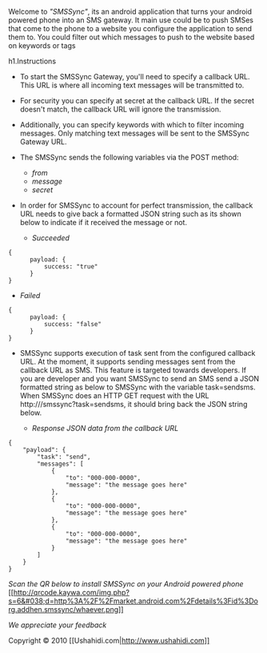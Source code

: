 Welcome to *"SMSSync"*, its an android application that turns your android powered phone into an SMS gateway. It main use could be to push SMSes that come to the phone to a website you configure the application to send them to. You could filter out which messages to push to the website based on keywords or tags 

h1.Instructions

* To start the SMSSync Gateway, you'll need to specify a callback URL. This URL is where all incoming text messages will be transmitted to.
* For security you can specify at secret at the callback URL. If the secret doesn't match, the callback URL will ignore the transmission.
* Additionally, you can specify keywords with which to filter incoming messages. Only matching text messages will be sent to the SMSSync Gateway URL.

* The SMSSync sends the following variables via the POST method: 
    * *from*
    * *message*
    * *secret*

* In order for SMSSync to account for perfect transmission, the callback URL needs to give back a formatted JSON string such as its shown below to indicate if it received the message or not.
   * *Succeeded* 
<pre><code>{
      payload: {
          success: "true"
      }
}</code></pre>
  
   * *Failed*
<pre><code>{
      payload: {
          success: "false"
      }
}</code></pre>
        
* SMSSync supports execution of task sent from the configured callback URL. At the moment, it supports sending messages sent from the callback URL as SMS. This feature is targeted towards developers. If you are developer and you want SMSSync to send an SMS send a JSON formatted string as below to SMSSync with the variable task=sendsms. When SMSSync does an HTTP GET request with the URL http://<callback url>/smssync?task=sendsms, it should bring back the JSON string below.

   * *Response JSON data from the callback URL* 
<pre><code>{
    "payload": {
        "task": "send",
        "messages": [
            {
                "to": "000-000-0000",
                "message": "the message goes here" 
            },
            {
                "to": "000-000-0000",
                "message": "the message goes here" 
            },
            {
                "to": "000-000-0000",
                "message": "the message goes here" 
            }
        ]
    }
}</code></pre>

*Scan the QR below to install SMSSync on your Android powered phone*
[[http://qrcode.kaywa.com/img.php?s=6&#038;d=http%3A%2F%2Fmarket.android.com%2Fdetails%3Fid%3Dorg.addhen.smssync/whaever.png]]

*We appreciate your feedback*

Copyright © 2010 [[Ushahidi.com|http://www.ushahidi.com]]
